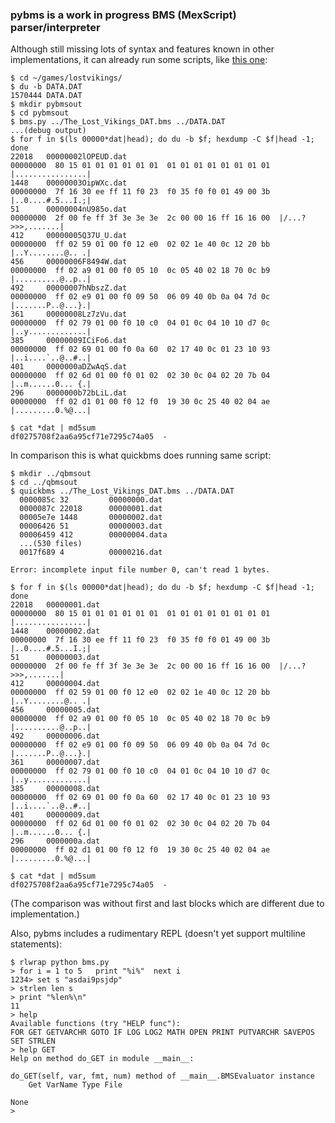 
### pybms is a work in progress BMS (MexScript) parser/interpreter

Although still missing lots of syntax and features known in other implementations, it
can already run some scripts, like [this one](http://aluigi.altervista.org/papers/bms/xentax_cs/The_Lost_Vikings_DAT.bms):

    $ cd ~/games/lostvikings/
    $ du -b DATA.DAT
    1570444 DATA.DAT
    $ mkdir pybmsout
    $ cd pybmsout
    $ bms.py ../The_Lost_Vikings_DAT.bms ../DATA.DAT
    ...(debug output)
    $ for f in $(ls 00000*dat|head); do du -b $f; hexdump -C $f|head -1; done
    22018   00000002lOPEUD.dat
    00000000  80 15 01 01 01 01 01 01  01 01 01 01 01 01 01 01  |................|
    1448    00000003OipWXc.dat
    00000000  7f 16 30 ee ff 11 f0 23  f0 35 f0 f0 01 49 00 3b  |..0....#.5...I.;|
    51      00000004nU985o.dat
    00000000  2f 00 fe ff 3f 3e 3e 3e  2c 00 00 16 ff 16 16 00  |/...?>>>,.......|
    412     00000005Q37U_U.dat
    00000000  ff 02 59 01 00 f0 12 e0  02 02 1e 40 0c 12 20 bb  |..Y........@.. .|
    456     00000006F8494W.dat
    00000000  ff 02 a9 01 00 f0 05 10  0c 05 40 02 18 70 0c b9  |..........@..p..|
    492     00000007hNbszZ.dat
    00000000  ff 02 e9 01 00 f0 09 50  06 09 40 0b 0a 04 7d 0c  |.......P..@...}.|
    361     00000008Lz7zVu.dat
    00000000  ff 02 79 01 00 f0 10 c0  04 01 0c 04 10 10 d7 0c  |..y.............|
    385     00000009ICiFo6.dat
    00000000  ff 02 69 01 00 f0 0a 60  02 17 40 0c 01 23 10 93  |..i....`..@..#..|
    401     0000000aDZwAqS.dat
    00000000  ff 02 6d 01 00 f0 01 02  02 30 0c 04 02 20 7b 04  |..m......0... {.|
    296     0000000b72bLiL.dat
    00000000  ff 02 d1 01 00 f0 12 f0  19 30 0c 25 40 02 04 ae  |.........0.%@...|

    $ cat *dat | md5sum
    df0275708f2aa6a95cf71e7295c74a05  -

In comparison this is what quickbms does running same script:

    $ mkdir ../qbmsout
    $ cd ../qbmsout
    $ quickbms ../The_Lost_Vikings_DAT.bms ../DATA.DAT
      0000085c 32         00000000.dat
      0000087c 22018      00000001.dat
      00005e7e 1448       00000002.dat
      00006426 51         00000003.dat
      00006459 412        00000004.data
      ...(530 files)
      0017f689 4          00000216.dat

    Error: incomplete input file number 0, can't read 1 bytes.

    $ for f in $(ls 00000*dat|head); do du -b $f; hexdump -C $f|head -1; done
    22018   00000001.dat
    00000000  80 15 01 01 01 01 01 01  01 01 01 01 01 01 01 01  |................|
    1448    00000002.dat
    00000000  7f 16 30 ee ff 11 f0 23  f0 35 f0 f0 01 49 00 3b  |..0....#.5...I.;|
    51      00000003.dat
    00000000  2f 00 fe ff 3f 3e 3e 3e  2c 00 00 16 ff 16 16 00  |/...?>>>,.......|
    412     00000004.dat
    00000000  ff 02 59 01 00 f0 12 e0  02 02 1e 40 0c 12 20 bb  |..Y........@.. .|
    456     00000005.dat
    00000000  ff 02 a9 01 00 f0 05 10  0c 05 40 02 18 70 0c b9  |..........@..p..|
    492     00000006.dat
    00000000  ff 02 e9 01 00 f0 09 50  06 09 40 0b 0a 04 7d 0c  |.......P..@...}.|
    361     00000007.dat
    00000000  ff 02 79 01 00 f0 10 c0  04 01 0c 04 10 10 d7 0c  |..y.............|
    385     00000008.dat
    00000000  ff 02 69 01 00 f0 0a 60  02 17 40 0c 01 23 10 93  |..i....`..@..#..|
    401     00000009.dat
    00000000  ff 02 6d 01 00 f0 01 02  02 30 0c 04 02 20 7b 04  |..m......0... {.|
    296     0000000a.dat
    00000000  ff 02 d1 01 00 f0 12 f0  19 30 0c 25 40 02 04 ae  |.........0.%@...|

    $ cat *dat | md5sum
    df0275708f2aa6a95cf71e7295c74a05  -
    
(The comparison was without first and last blocks which are different due to implementation.)

Also, pybms includes a rudimentary REPL (doesn't yet support multiline statements):

    $ rlwrap python bms.py 
    > for i = 1 to 5   print "%i%"  next i
    1234> set s "asdai9psjdp"
    > strlen len s
    > print "%len%\n"
    11
    > help
    Available functions (try "HELP func"): 
    FOR GET GETVARCHR GOTO IF LOG LOG2 MATH OPEN PRINT PUTVARCHR SAVEPOS SET STRLEN
    > help GET
    Help on method do_GET in module __main__:
    
    do_GET(self, var, fmt, num) method of __main__.BMSEvaluator instance
        Get VarName Type File
    
    None
    > 
    

